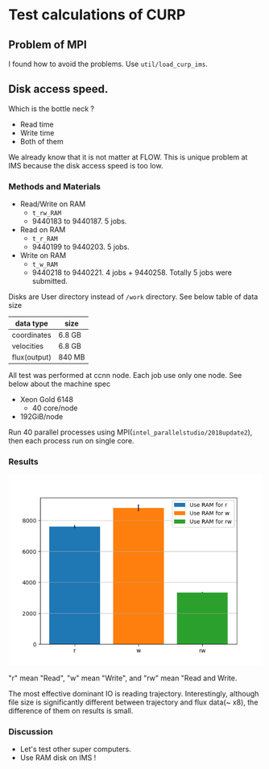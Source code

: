 # Test calculations of CURP

## Problem of MPI

I found how to avoid the problems. Use `util/load_curp_ims`.

## Disk access speed.

Which is the bottle neck ?

- Read time
- Write time
- Both of them

We already know that it is not matter at FLOW. This is unique problem at IMS because the disk access speed is too low.

### Methods and Materials

- Read/Write on RAM
  - `t_rw_RAM`
  - 9440183 to 9440187. 5 jobs.
- Read on RAM
  - `t_r_RAM`
  - 9440199 to 9440203. 5 jobs.
- Write on RAM
  - `t_w_RAM`
  - 9440218 to 9440221. 4 jobs + 9440258. Totally 5 jobs were submitted.

Disks are User directory instead of `/work` directory. See below table of data size

|data type  |size   |
|-----------|-------|
|coordinates| 6.8 GB|
|velocities | 6.8 GB|
|flux(output)|840 MB|

All test was performed at ccnn node. Each job use only one node. See below about the machine spec

- Xeon Gold 6148
  - 40 core/node
- 192GiB/node

Run 40 parallel processes using MPI(`intel_parallelstudio/2018update2`), then each process run on single core.

### Results

![](flux/results/barplot.png)

"r" mean "Read", "w" mean "Write", and "rw" mean "Read and Write.

The most effective dominant IO is reading trajectory. Interestingly, although file size is significantly different between trajectory and flux data(~ x8), the difference of them on results is small.

### Discussion

- Let's test other super computers.
- Use RAM disk on IMS !
